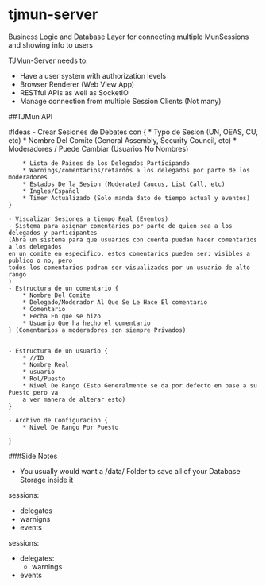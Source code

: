 # tjmun-server
Business Logic and Database Layer for connecting multiple MunSessions and showing info to users


TJMun-Server needs to:
* Have a user system with authorization levels
* Browser Renderer (Web View App)
* RESTful APIs as well as SocketIO
* Manage connection from multiple Session Clients (Not many)

##TJMun API 

#Ideas
    - Crear Sesiones de Debates con {
        * Typo de Sesion (UN, OEAS, CU, etc)
        * Nombre Del Comite (General Assembly, Security Council, etc)
        * Moderadores  / Puede Cambiar (Usuarios No Nombres)
        
        * Lista de Paises de los Delegados Participando
        * Warnings/comentarios/retardos a los delegados por parte de los moderadores
        * Estados De la Sesion (Moderated Caucus, List Call, etc)
        * Ingles/Español
        * Timer Actualizado (Solo manda dato de tiempo actual y eventos)
    }
    
    - Visualizar Sesiones a tiempo Real (Eventos)
    - Sistema para asignar comentarios por parte de quien sea a los delegados y participantes
    (Abra un sistema para que usuarios con cuenta puedan hacer comentarios a los delegados 
    en un comite en especifico, estos comentarios pueden ser: visibles a publico o no, pero 
    todos los comentarios podran ser visualizados por un usuario de alto rango
    )
    - Estructura de un comentario {
        * Nombre Del Comite
        * Delegado/Moderador Al Que Se Le Hace El comentario
        * Comentario
        * Fecha En que se hizo 
        * Usuario Que ha hecho el comentario
    } (Comentarios a moderadores son siempre Privados)
    
    
    - Estructura de un usuario {
        * //ID
        * Nombre Real
        * usuario
        * Rol/Puesto
        * Nivel De Rango (Esto Generalmente se da por defecto en base a su Puesto pero va 
        a ver manera de alterar esto)
    }
    
    - Archivo de Configuracion {
        * Nivel De Rango Por Puesto
         
    }
    
    
    
    
    
###Side Notes
 - You usually would want a /data/ Folder to save all of your Database Storage inside it
 
 
 
 
 
sessions:
 - delegates
 - warnigns
 - events
 
sessions:
 - delegates:
    - warnings
 - events

